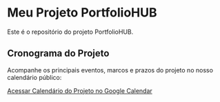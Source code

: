 # Meu Projeto PortfolioHUB

Este é o repositório do projeto PortfolioHUB.

## Cronograma do Projeto

Acompanhe os principais eventos, marcos e prazos do projeto no nosso calendário público:

[Acessar Calendário do Projeto no Google Calendar](https://calendar.google.com/calendar/u/0?cid=Y2ZkZjk2NDQyNjBkZTUyZGFkYTg1OTFkOGUxZTJmM2U1NjFkZjA3ZGFhNWE0YmM4NDdiNTcwYjA3ZWE0ODI5YUBncm91cC5jYWxlbmRhci5nb29nbGUuY29t)

